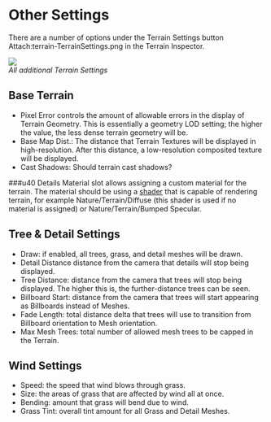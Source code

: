 Other Settings
==============


There are a number of options under the <span class=menu>Terrain Settings</span> button Attach:terrain-TerrainSettings.png in the Terrain Inspector.

![](http://docwiki.hq.unity3d.com/uploads/Main/terrain-OtherSettings.png)  
_All additional Terrain Settings_

Base Terrain
------------


* <span class=component>Pixel Error</span> controls the amount of allowable errors in the display of Terrain Geometry.  This is essentially a geometry LOD setting; the higher the value, the less dense terrain geometry will be.
* <span class=component>Base Map Dist.</span>: The distance that Terrain Textures will be displayed in high-resolution. After this distance, a low-resolution composited texture will be displayed.
* <span class=component>Cast Shadows</span>: Should terrain cast shadows?


###u40 Details
<span class=component>Material</span> slot allows assigning a custom material for the terrain. The material should be using a [shader](Shaders.html) that is capable of rendering terrain, for example <span class=component>Nature/Terrain/Diffuse</span> (this shader is used if no material is assigned) or <span class=component>Nature/Terrain/Bumped Specular</span>.

Tree & Detail Settings
----------------------


* <span class=component>Draw</span>: if enabled, all trees, grass, and detail meshes will be drawn.
* <span class=component>Detail Distance</span> distance from the camera that details will stop being displayed.
* <span class=component>Tree Distance</span>: distance from the camera that trees will stop being displayed.  The higher this is, the further-distance trees can be seen.
* <span class=component>Billboard Start</span>: distance from the camera that trees will start appearing as Billboards instead of Meshes.
* <span class=component>Fade Length</span>: total distance delta that trees will use to transition from Billboard orientation to Mesh orientation.
* <span class=component>Max Mesh Trees</span>: total number of allowed mesh trees to be capped in the Terrain.

Wind Settings
-------------


* <span class=component>Speed</span>: the speed that wind blows through grass.
* <span class=component>Size</span>: the areas of grass that are affected by wind all at once.
* <span class=component>Bending</span>: amount that grass will bend due to wind.
* <span class=component>Grass Tint</span>: overall tint amount for all Grass and Detail Meshes.

